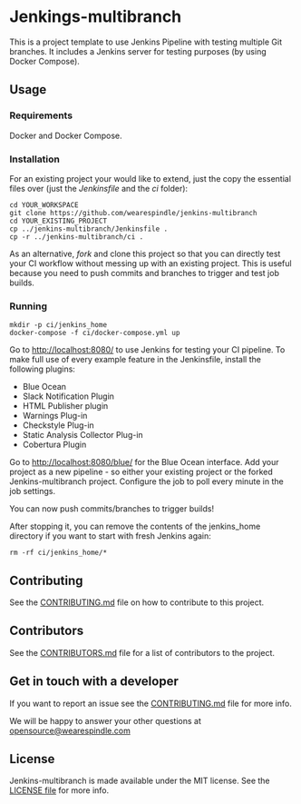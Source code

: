 # Jenkings-multibranch

This is a project template to use Jenkins Pipeline with testing multiple Git branches. It includes a Jenkins server
for testing purposes (by using Docker Compose).

## Usage

### Requirements

Docker and Docker Compose.

### Installation

For an existing project your would like to extend, just the copy the essential files over (just the *Jenkinsfile* and
the *ci* folder):

    cd YOUR_WORKSPACE
    git clone https://github.com/wearespindle/jenkins-multibranch
    cd YOUR_EXISTING_PROJECT
    cp ../jenkins-multibranch/Jenkinsfile .
    cp -r ../jenkins-multibranch/ci .

As an alternative, *fork* and clone this project so that you can directly test your CI workflow without messing up with
an existing project. This is useful because you need to push commits and branches to trigger and test job builds.


### Running

    mkdir -p ci/jenkins_home
    docker-compose -f ci/docker-compose.yml up

Go to [http://localhost:8080/](http://localhost:8080/) to use Jenkins for testing your CI pipeline. To make full use
of every example feature in the Jenkinsfile, install the following plugins:
* Blue Ocean
* Slack Notification Plugin
* HTML Publisher plugin
* Warnings Plug-in
* Checkstyle Plug-in
* Static Analysis Collector Plug-in
* Cobertura Plugin

Go to [http://localhost:8080/blue/](http://localhost:8080/blue/) for the Blue Ocean interface. Add your project as
a new pipeline - so either your existing project or the forked Jenkins-multibranch project. Configure the job to poll
every minute in the job settings.

You can now push commits/branches to trigger builds!

After stopping it, you can remove the contents of the jenkins_home directory if you want to start with fresh Jenkins
again:

    rm -rf ci/jenkins_home/*

## Contributing

See the [CONTRIBUTING.md](CONTRIBUTING.md) file on how to contribute to this project.

## Contributors

See the [CONTRIBUTORS.md](CONTRIBUTORS.md) file for a list of contributors to the project.

## Get in touch with a developer

If you want to report an issue see the [CONTRIBUTING.md](CONTRIBUTING.md) file for more info.

We will be happy to answer your other questions at opensource@wearespindle.com

## License

Jenkins-multibranch is made available under the MIT license. See the [LICENSE file](LICENSE) for more info.

